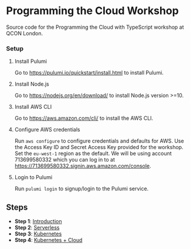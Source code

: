 # Programming the Cloud Workshop

Source code for the Programming the Cloud with TypeScript workshop at QCON London.


### Setup

1. Install Pulumi

    Go to https://pulumi.io/quickstart/install.html to install Pulumi.

1. Install Node.js

    Go to https://nodejs.org/en/download/ to install Node.js version >=10.

1. Install AWS CLI

    Go to https://aws.amazon.com/cli/ to install the AWS CLI.

1. Configure AWS credentials

    Run `aws configure` to configure credentials and defaults for AWS.  Use the Access Key ID and Secret Access Key provided for the workshop.  Set the `eu-west-1` region as the default.  We will be using account 713699580332 which you can log in to at https://713699580332.signin.aws.amazon.com/console.

1. Login to Pulumi

    Run `pulumi login` to signup/login to the Pulumi service.

## Steps

* __Step 1__: [Introduction](./1.Intro/)
* __Step 2__: [Serverless](./2.Serverless/)
* __Step 3__: [Kubernetes](./3.Kubernetes/)
* __Step 4__: [Kubernetes + Cloud](./4.Kubernetes+Cloud)
